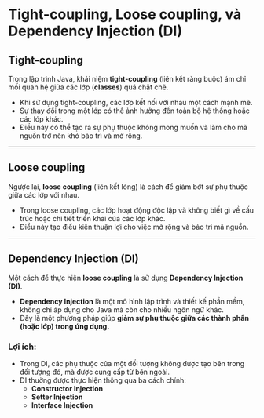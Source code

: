 # Tight-coupling, Loose coupling, và Dependency Injection (DI)

## Tight-coupling
Trong lập trình Java, khái niệm **tight-coupling** (liên kết ràng buộc) ám chỉ mối quan hệ giữa các lớp (**classes**) quá chặt chẽ.

- Khi sử dụng tight-coupling, các lớp kết nối với nhau một cách mạnh mẽ.
- Sự thay đổi trong một lớp có thể ảnh hưởng đến toàn bộ hệ thống hoặc các lớp khác.
- Điều này có thể tạo ra sự phụ thuộc không mong muốn và làm cho mã nguồn trở nên khó bảo trì và mở rộng.

---

## Loose coupling
Ngược lại, **loose coupling** (liên kết lỏng) là cách để giảm bớt sự phụ thuộc giữa các lớp với nhau.

- Trong loose coupling, các lớp hoạt động độc lập và không biết gì về cấu trúc hoặc chi tiết triển khai của các lớp khác.
- Điều này tạo điều kiện thuận lợi cho việc mở rộng và bảo trì mã nguồn.

---

## Dependency Injection (DI)
Một cách để thực hiện **loose coupling** là sử dụng **Dependency Injection (DI)**.

- **Dependency Injection** là một mô hình lập trình và thiết kế phần mềm, không chỉ áp dụng cho Java mà còn cho nhiều ngôn ngữ khác.
- Đây là một phương pháp giúp **giảm sự phụ thuộc giữa các thành phần (hoặc lớp) trong ứng dụng.**

### Lợi ích:
- Trong DI, các phụ thuộc của một đối tượng không được tạo bên trong đối tượng đó, mà được cung cấp từ bên ngoài.
- DI thường được thực hiện thông qua ba cách chính:
    - **Constructor Injection**
    - **Setter Injection**
    - **Interface Injection**

